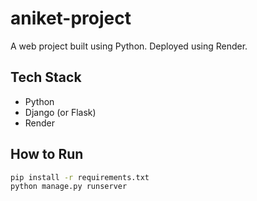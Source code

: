# aniket-project

A web project built using Python. Deployed using Render.

## Tech Stack
- Python
- Django (or Flask)
- Render

## How to Run
```bash
pip install -r requirements.txt
python manage.py runserver
